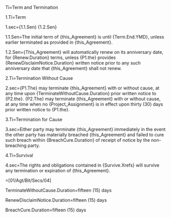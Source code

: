 Ti=Term and Termination

1.Ti=Term

1.sec={1.1.Sen} {1.2.Sen}

1.1.Sen=The initial term of {this_Agreement} is until {Term.End.YMD}, unless earlier terminated as provided in {this_Agreement}.

1.2.Sen={This_Agreement} will automatically renew on its anniversary date, for {Renew.Duration} terms, unless {P1.the} provides {RenewDisclaimNotice.Duration} written notice prior to any such anniversary date that {this_Agreement} shall not renew.

2.Ti=Termination Without Cause

2.sec={P1.The} may terminate {this_Agreement} with or without cause, at any time upon {TerminateWithoutCause.Duration} prior written notice to {P2.the}. {P2.The} may terminate {this_Agreement} with or without cause, at any time when no {Project_Assignment} is in effect upon thirty (30) days prior written notice to {P1.the}.

3.Ti=Termination for Cause

3.sec=Either party may terminate {this_Agreement} immediately in the event the other party has materially breached {this_Agreement} and failed to cure such breach within {BreachCure.Duration} of receipt of notice by the non-breaching party.

4.Ti=Survival

4.sec=The rights and obligations contained in {Survive.Xrefs} will survive any termination or expiration of {this_Agreement}.

=[01/Agt/Bit/Secs/04]

TerminateWithoutCause.Duration=fifteen (15) days

RenewDisclaimNotice.Duration=fifteen (15) days

BreachCure.Duration=fifteen (15) days